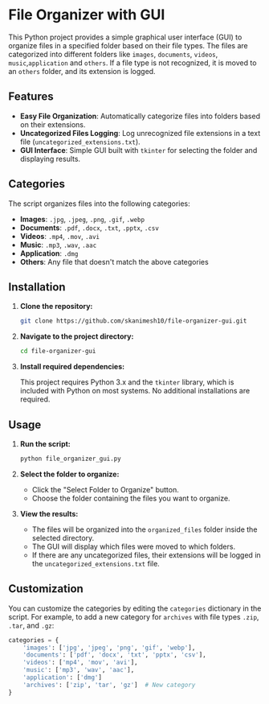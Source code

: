 # File Organizer with GUI

This Python project provides a simple graphical user interface (GUI) to organize files in a specified folder based on their file types. The files are categorized into different folders like `images`, `documents`, `videos`, `music`,`application` and `others`. If a file type is not recognized, it is moved to an `others` folder, and its extension is logged.

## Features

- **Easy File Organization**: Automatically categorize files into folders based on their extensions.
- **Uncategorized Files Logging**: Log unrecognized file extensions in a text file (`uncategorized_extensions.txt`).
- **GUI Interface**: Simple GUI built with `tkinter` for selecting the folder and displaying results.

## Categories

The script organizes files into the following categories:

- **Images**: `.jpg`, `.jpeg`, `.png`, `.gif`, `.webp`
- **Documents**: `.pdf`, `.docx`, `.txt`, `.pptx`, `.csv`
- **Videos**: `.mp4`, `.mov`, `.avi`
- **Music**: `.mp3`, `.wav`, `.aac`
- **Application**: `.dmg`
- **Others**: Any file that doesn't match the above categories

## Installation

1. **Clone the repository:**

    ```bash
    git clone https://github.com/skanimesh10/file-organizer-gui.git
    ```

2. **Navigate to the project directory:**

    ```bash
    cd file-organizer-gui
    ```

3. **Install required dependencies:**

    This project requires Python 3.x and the `tkinter` library, which is included with Python on most systems. No additional installations are required.

## Usage

1. **Run the script:**

    ```bash
    python file_organizer_gui.py
    ```

2. **Select the folder to organize:**

    - Click the "Select Folder to Organize" button.
    - Choose the folder containing the files you want to organize.

3. **View the results:**

    - The files will be organized into the `organized_files` folder inside the selected directory.
    - The GUI will display which files were moved to which folders.
    - If there are any uncategorized files, their extensions will be logged in the `uncategorized_extensions.txt` file.

## Customization

You can customize the categories by editing the `categories` dictionary in the script. For example, to add a new category for `archives` with file types `.zip`, `.tar`, and `.gz`:

```python
categories = {
    'images': ['jpg', 'jpeg', 'png', 'gif', 'webp'],
    'documents': ['pdf', 'docx', 'txt', 'pptx', 'csv'],
    'videos': ['mp4', 'mov', 'avi'],
    'music': ['mp3', 'wav', 'aac'],
    'application': ['dmg']
    'archives': ['zip', 'tar', 'gz']  # New category
}
